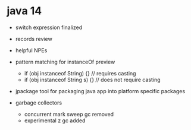 # java 14

- switch expression finalized
- records review
- helpful NPEs
- pattern matching for instanceOf preview
    - if (obj instanceof String) {} // requires casting
    - if (obj instanceof String s) {} // does not require casting

- jpackage tool for packaging java app into platform specific packages

- garbage collectors
    - concurrent mark sweep gc removed
    - experimental z gc added
